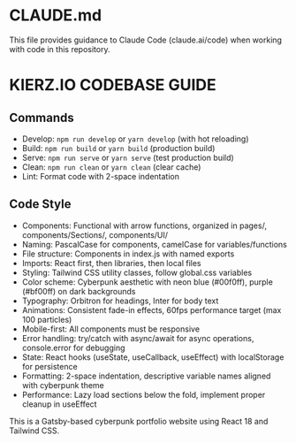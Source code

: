 # CLAUDE.md

This file provides guidance to Claude Code (claude.ai/code) when working with code in this repository.

# KIERZ.IO CODEBASE GUIDE

## Commands
- Develop: `npm run develop` or `yarn develop` (with hot reloading)
- Build: `npm run build` or `yarn build` (production build)
- Serve: `npm run serve` or `yarn serve` (test production build)
- Clean: `npm run clean` or `yarn clean` (clear cache)
- Lint: Format code with 2-space indentation

## Code Style
- Components: Functional with arrow functions, organized in pages/, components/Sections/, components/UI/
- Naming: PascalCase for components, camelCase for variables/functions
- File structure: Components in index.js with named exports
- Imports: React first, then libraries, then local files
- Styling: Tailwind CSS utility classes, follow global.css variables
- Color scheme: Cyberpunk aesthetic with neon blue (#00f0ff), purple (#bf00ff) on dark backgrounds
- Typography: Orbitron for headings, Inter for body text
- Animations: Consistent fade-in effects, 60fps performance target (max 100 particles)
- Mobile-first: All components must be responsive
- Error handling: try/catch with async/await for async operations, console.error for debugging
- State: React hooks (useState, useCallback, useEffect) with localStorage for persistence
- Formatting: 2-space indentation, descriptive variable names aligned with cyberpunk theme
- Performance: Lazy load sections below the fold, implement proper cleanup in useEffect

This is a Gatsby-based cyberpunk portfolio website using React 18 and Tailwind CSS.